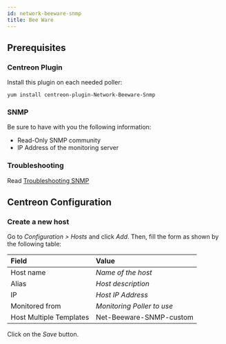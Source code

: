```yaml
---
id: network-beeware-snmp
title: Bee Ware
---
```


## Prerequisites

### Centreon Plugin

Install this plugin on each needed poller:

``` shell
yum install centreon-plugin-Network-Beeware-Snmp
```

### SNMP

Be sure to have with you the following information:

  - Read-Only SNMP community
  - IP Address of the monitoring server

### Troubleshooting

Read [Troubleshooting
SNMP](../tutorials/troubleshooting-plugins.md/#troubleshooting-snmp)

## Centreon Configuration

### Create a new host

Go to *Configuration \> Hosts* and click *Add*. Then, fill the form as shown by
the following table:

| Field                   | Value                      |
| :---------------------- | :------------------------- |
| Host name               | *Name of the host*         |
| Alias                   | *Host description*         |
| IP                      | *Host IP Address*          |
| Monitored from          | *Monitoring Poller to use* |
| Host Multiple Templates | Net-Beeware-SNMP-custom    |

Click on the *Save* button.

